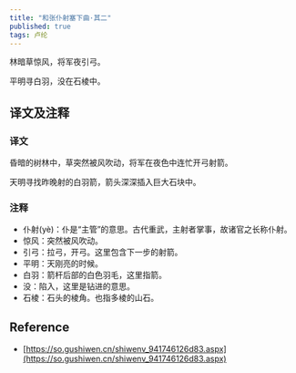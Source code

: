 ```yaml
---
title: "和张仆射塞下曲·其二"
published: true
tags: 卢纶
---
```


林暗草惊风，将军夜引弓。

平明寻白羽，没在石棱中。

## 译文及注释

### 译文

昏暗的树林中，草突然被风吹动，将军在夜色中连忙开弓射箭。

天明寻找昨晚射的白羽箭，箭头深深插入巨大石块中。

### 注释

- 仆射(yè)：仆是“主管”的意思。古代重武，主射者掌事，故诸官之长称仆射。
- 惊风：突然被风吹动。
- 引弓：拉弓，开弓。这里包含下一步的射箭。
- 平明：天刚亮的时候。
- 白羽：箭杆后部的白色羽毛，这里指箭。
- 没：陷入，这里是钻进的意思。
- 石棱：石头的棱角。也指多棱的山石。

## Reference

- [https://so.gushiwen.cn/shiwenv_941746126d83.aspx](https://so.gushiwen.cn/shiwenv_941746126d83.aspx)